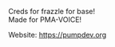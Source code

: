 Creds for frazzle for base!                                     
Made for PMA-VOICE!

Website: https://pumpdev.org
